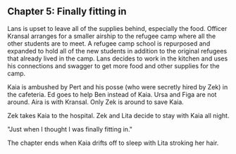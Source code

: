 ## Chapter 5: Finally fitting in

Lans is upset to leave all of the supplies behind,
especially the food. Officer Kransal arranges for a smaller airship to the
refugee camp where all the other students are to meet. A refugee camp school is
repurposed and expanded to hold all of the new students in addition to the
original refugees that already lived in the camp. Lans decides to work in the
kitchen and uses his connections and swagger to get more food and other
supplies for the camp.

Kaia is ambushed by Pert and his posse (who were secretly hired by Zek) in the
cafeteria. Ed goes to help Ben instead of Kaia. Ursa and Figa are not around.
Aira is with Kransal. Only Zek is around to save Kaia.

Zek takes Kaia to the hospital. Zek and Lita decide to stay with Kaia all
night.

"Just when I thought I was finally fitting in."

The chapter ends when Kaia drifts off to sleep with Lita stroking her hair.

